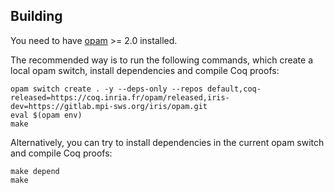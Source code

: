 ## Building

You need to have [opam](https://opam.ocaml.org/) >= 2.0 installed.

The recommended way is to run the following commands, which create a local opam switch, install dependencies and compile Coq proofs:

```
opam switch create . -y --deps-only --repos default,coq-released=https://coq.inria.fr/opam/released,iris-dev=https://gitlab.mpi-sws.org/iris/opam.git
eval $(opam env)
make
```

Alternatively, you can try to install dependencies in the current opam switch and compile Coq proofs:

```
make depend
make
```
